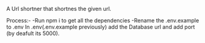 A Url shortner that shortnes the given url.

Process:-
    -Run npm i to get all the dependencies
    -Rename the .env.example to .env 
        In .env(.env.example previously) add the Database url and add port (by deafult its 5000).
